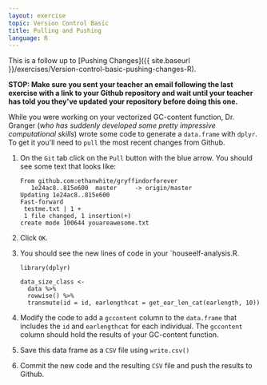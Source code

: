 ```yaml
---
layout: exercise
topic: Version Control Basic
title: Pulling and Pushing
language: R
---
```


This is a follow up to
[Pushing Changes]({{ site.baseurl }}/exercises/Version-control-basic-pushing-changes-R).

**STOP: Make sure you sent your teacher an email following the last exercise
with a link to your Github repository and wait until your teacher has told you
they've updated your repository before doing this one.**

While you were working on your vectorized GC-content function, Dr. Granger (*who
has suddenly developed some pretty impressive computational skills*) wrote some
code to generate a `data.frame` with `dplyr`. To get it you'll need to `pull`
the most recent changes from Github.

1. On the `Git` tab click on the `Pull` button with the blue arrow. You should
   see some text that looks like:

   ```
   From github.com:ethanwhite/gryffindorforever
      1e24ac8..815e600  master     -> origin/master
   Updating 1e24ac8..815e600
   Fast-forward
    testme.txt | 1 +
    1 file changed, 1 insertion(+)
   create mode 100644 youareawesome.txt
   ```

2. Click `OK`.
3. You should see the new lines of code in your `houseelf-analysis.R.

   ```
   library(dplyr)
   
   data_size_class <-
     data %>% 
     rowwise() %>% 
     transmute(id = id, earlengthcat = get_ear_len_cat(earlength, 10))
   ``` 

4. Modify the code to add a `gccontent` column to the `data.frame` that includes
   the `id` and `earlengthcat` for each individual. The `gccontent` column
   should hold the results of your GC-content function.
5. Save this data frame as a `CSV` file using `write.csv()`
6. Commit the new code and the resulting `CSV` file and push the results to
   Github.
